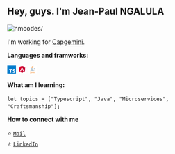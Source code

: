 ## Hey, guys. I'm Jean-Paul NGALULA

<p align="left"> <img src=https://komarev.com/ghpvc/?username=nmcodes alt=nmcodes/></p>

I'm working for [Capgemini](https://www.capgemini.com/).


**Languages and framworks:**  

<code><img height="20" src="https://raw.githubusercontent.com/github/explore/80688e429a7d4ef2fca1e82350fe8e3517d3494d/topics/typescript/typescript.png"></code>
<code><img height="20" src="https://raw.githubusercontent.com/github/explore/80688e429a7d4ef2fca1e82350fe8e3517d3494d/topics/angular/angular.png"></code>
<code><img height="20" src="https://raw.githubusercontent.com/github/explore/80688e429a7d4ef2fca1e82350fe8e3517d3494d/topics/java/java.png"></code>


**What am I learning:**

<code>let topics = ["Typescript", "Java", "Microservices", "Craftsmanship"];</code>


**How to connect with me**

:star: <code>[Mail](mailto:jeanpaulngalula07@gmail.com)</code>   
:star: <code>[LinkedIn](https://www.linkedin.com/in/jeanpaulngalula/)</code>

<!--
<div class="half">
  <a href="https://github.com/nmcodes"><img src="https://github-readme-stats.vercel.app/api?username=nmcodes&title_color=1abc9c&icon_color=1abc9c&text_color=798795&bg_color=2c3e50"></img></a>
  <a href="https://github.com/nmcodes"><img src="https://github-readme-stats.vercel.app/api/top-langs/?username=nmcodes&hide=Objective-C,shell,swift&title_color=1abc9c&icon_color=1abc9c&text_color=798795&bg_color=2c3e50" height="195"></img></a>
</div>
-->


<!---
pxradox/pxradox is a ✨ special ✨ repository because its `README.md` (this file) appears on your GitHub profile.
You can click the Preview link to take a look at your changes.
--->
